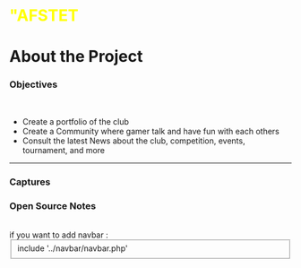 <h1 style="color:yellow;">"AFSTET</h1>
<h1>About the Project</h1>
<h3>Objectives</h3><br>
<ul>
  <li>Create a portfolio of the club</li>
  <li>Create a Community where gamer talk and have fun with each others</li>
  <li>Consult the latest News about the club, competition, events, tournament, and more</li>
</ul>
<hr>
<h3>Captures</h3>
<h3>Open Source Notes</h3><br>
if you want to add navbar : <fieldset>include '../navbar/navbar.php'</fieldset>
